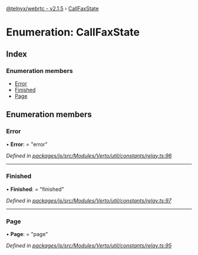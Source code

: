 [@telnyx/webrtc - v2.1.5](../README.md) › [CallFaxState](callfaxstate.md)

# Enumeration: CallFaxState

## Index

### Enumeration members

* [Error](callfaxstate.md#error)
* [Finished](callfaxstate.md#finished)
* [Page](callfaxstate.md#page)

## Enumeration members

###  Error

• **Error**: = "error"

*Defined in [packages/js/src/Modules/Verto/util/constants/relay.ts:96](https://github.com/team-telnyx/webrtc/blob/4f15142/packages/js/src/Modules/Verto/util/constants/relay.ts#L96)*

___

###  Finished

• **Finished**: = "finished"

*Defined in [packages/js/src/Modules/Verto/util/constants/relay.ts:97](https://github.com/team-telnyx/webrtc/blob/4f15142/packages/js/src/Modules/Verto/util/constants/relay.ts#L97)*

___

###  Page

• **Page**: = "page"

*Defined in [packages/js/src/Modules/Verto/util/constants/relay.ts:95](https://github.com/team-telnyx/webrtc/blob/4f15142/packages/js/src/Modules/Verto/util/constants/relay.ts#L95)*
